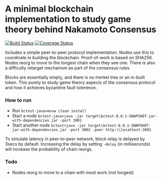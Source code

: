 # A minimal blockchain implementation to study game theory behind Nakamoto Consensus

[![Build Status](https://travis-ci.org/vjgorla/bctest-java.svg?branch=master)](https://travis-ci.org/vjgorla/bctest-java)
[![Coverage Status](https://coveralls.io/repos/github/vjgorla/bctest-java/badge.svg?branch=master)](https://coveralls.io/github/vjgorla/bctest-java?branch=master)

Includes a simple peer-to-peer protocol implementation. Nodes use this to coordinate in building the blockchain. Proof-of-work is based on SHA256. Nodes reorg to move to the longest chain when they see one. There is also a difficulty retarget mechanism as part of the consensus rules. 

Blocks are essentially empty, and there is no merkel tree or an in-built token. This purely to study game theory aspects of the consensus protocol and how it achieves byzantine fault tolerence.

### How to run
* Run ```bctest-java>mvnw clean install```
* Start a node ```bctest-java>java -jar target\bctest-0.0.1-SNAPSHOT-jar-with-dependencies.jar -port 3001```
* Start another node ```bctest>java -jar target\bctest-0.0.1-SNAPSHOT-jar-with-dependencies.jar -port 3002 -peer http:\\localhost:3001```

To simulate latency in peer-to-peer network, block relay is delayed by 3secs by default. Increasing the delay by setting ```-delay``` (in milliseconds) will increase the probability of chain reorgs.

### Todo
* Nodes reorg to move to a chain with most work (not longest)

